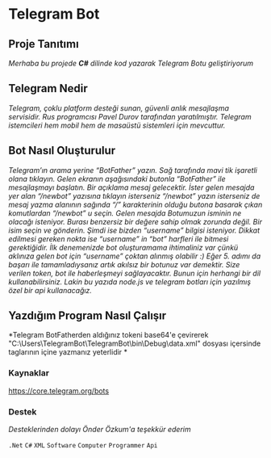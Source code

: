 # Telegram Bot

## Proje Tanıtımı 

*Merhaba bu projede **C#** dilinde kod yazarak Telegram Botu geliştiriyorum*

## Telegram Nedir

*Telegram, çoklu platform desteği sunan, güvenli anlık mesajlaşma servisidir. Rus programcısı Pavel Durov tarafından yaratılmıştır. 
Telegram istemcileri hem mobil hem de masaüstü sistemleri için mevcuttur.*

## Bot Nasıl Oluşturulur ##
*Telegram’ın arama yerine “BotFather” yazın. Sağ tarafında mavi tik işaretli olana tıklayın.
Gelen ekranın aşağısındaki butonla “BotFather” ile mesajlaşmayı başlatın.
Bir açıklama mesaj gelecektir. İster gelen mesajda yer alan “/newbot” yazısına tıklayın isterseniz “/newbot” yazın isterseniz de mesaj yazma alanının sağında “/” karakterinin olduğu butona basarak çıkan komutlardan “/newbot” u seçin.
Gelen mesajda Botumuzun isminin ne olacağı isteniyor. Burası benzersiz bir değere sahip olmak zorunda değil. Bir isim seçin ve gönderin.
Şimdi ise bizden “username” bilgisi isteniyor. Dikkat edilmesi gereken nokta ise “username” in “bot” harfleri ile bitmesi gerektiğidir. İlk denemenizde bot oluşturamama ihtimaliniz var çünkü aklınıza gelen bot için “username” çoktan alınmış olabilir :)
Eğer 5. adımı da başarı ile tamamladıysanız artık akılsız bir botunuz var demektir. Size verilen token, bot ile haberleşmeyi sağlayacaktır. Bunun için herhangi bir dil kullanabilirsiniz. Lakin bu yazıda node.js ve telegram botları için yazılmış özel bir api kullanacağız.*

## Yazdığım Program Nasıl Çalışır
*Telegram BotFatherden aldığınız tokeni base64'e çevirerek "C:\Users\TelegramBot\TelegramBot\bin\Debug\data.xml" dosyası içersinde <token> taglarının içine yazmanız yeterlidir *

### Kaynaklar ###
https://core.telegram.org/bots

### Destek ###
*Desteklerinden dolayı Önder Özkum'a teşekkür ederim*

```.Net``` ```C#``` ```XML``` ```Software``` ```Computer``` ```Programmer``` ```Api```